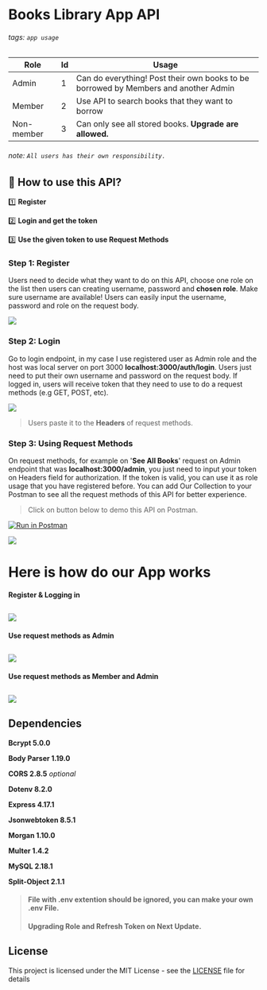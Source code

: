 # Books Library App API

###### tags: `app usage`

| Role              | Id |      Usage                               |
| ----------------- |:---|------------------------------------------|
| Admin             | 1  |Can do everything! Post their own books to be borrowed by Members and another Admin|
| Member            | 2  |Use API to search books that they want to borrow|
| Non-member        | 3  |Can only see all stored books. **Upgrade are allowed.**|

###### note: `All users has their own responsibility.`

## :memo: How to use this API?

:one: **Register**

:two: **Login and get the token**

:three: **Use the given token to use Request Methods**



### Step 1: Register

Users need to decide what they want to do on this API, choose one role on the list then users can creating username, password and **chosen role**. Make sure username are available! Users can easily input the username, password and role on the request body.

![](https://i.imgur.com/20PwfHb.gif)


### Step 2: Login

Go to login endpoint, in my case I use registered user as Admin role and the host was local server on port 3000 **localhost:3000/auth/login**. Users just need to put their own username and password on the request body. If logged in, users will receive token that they need to use to do a request methods (e.g GET, POST, etc).

![](https://i.imgur.com/I9Ld4kS.gif)



>Users paste it to the **Headers** of request methods. 


### Step 3: Using Request Methods

On request methods, for example on '**See All Books**' request on Admin endpoint that was **localhost:3000/admin**, you just need to input your token on Headers field for authorization. If the token is valid, you can use it as role usage that you have registered before. You can add Our Collection to your Postman to see all the request methods of this API for better experience.

>Click on button below to demo this API on Postman.

[![Run in Postman](https://run.pstmn.io/button.svg)](https://app.getpostman.com/run-collection/e4950ca6016991ea4dc7)

![](https://i.imgur.com/t2UrBr7.gif)

# Here is how do our App works

#### Register & Logging in
![](https://i.imgur.com/1nv0SeP.png)
---
#### Use request methods as Admin
![](https://i.imgur.com/2EzXtTd.png)
---
#### Use request methods as Member and Admin
![](https://i.imgur.com/GnaxAjg.png)
---


## Dependencies
**Bcrypt 5.0.0**

**Body Parser 1.19.0**

**CORS 2.8.5** *optional*

**Dotenv 8.2.0**

**Express 4.17.1**

**Jsonwebtoken 8.5.1**

**Morgan 1.10.0**

**Multer 1.4.2**

**MySQL 2.18.1**

**Split-Object 2.1.1**

>#### File with .env extention should be ignored, you can make your own .env File.
>#### Upgrading Role and Refresh Token on Next Update.


## License
This project is licensed under the MIT License - see the [LICENSE](https://github.com/knocknockguesswho/Books-Library-API/blob/master/License) file for details
